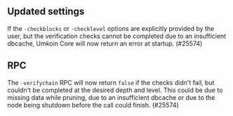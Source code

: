 Updated settings
----------------

If the `-checkblocks` or `-checklevel` options are explicitly provided by the
user, but the verification checks cannot be completed due to an insufficient
dbcache, Umkoin Core will now return an error at startup. (#25574)

RPC
---
The `-verifychain` RPC will now return `false` if the checks didn't fail,
but couldn't be completed at the desired depth and level. This could be due
to missing data while pruning, due to an insufficient dbcache or due to
the node being shutdown before the call could finish. (#25574)
